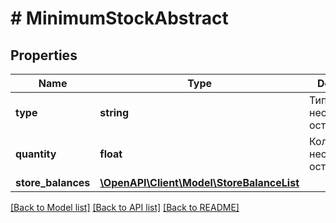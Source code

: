 # # MinimumStockAbstract

## Properties

Name | Type | Description | Notes
------------ | ------------- | ------------- | -------------
**type** | **string** | Тип неснижаемого остатка |
**quantity** | **float** | Количество неснижаемого остатка | [optional]
**store_balances** | [**\OpenAPI\Client\Model\StoreBalanceList**](.md) |  | [optional]

[[Back to Model list]](../../README.md#models) [[Back to API list]](../../README.md#endpoints) [[Back to README]](../../README.md)
